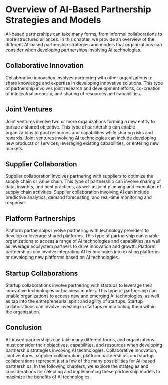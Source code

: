 Overview of AI-Based Partnership Strategies and Models
==================================================================================================

AI-based partnerships can take many forms, from informal collaborations to more structured alliances. In this chapter, we provide an overview of the different AI-based partnership strategies and models that organizations can consider when developing partnerships involving AI technologies.

Collaborative Innovation
------------------------

Collaborative innovation involves partnering with other organizations to share knowledge and expertise in developing innovative solutions. This type of partnership involves joint research and development efforts, co-creation of intellectual property, and sharing of resources and capabilities.

Joint Ventures
--------------

Joint ventures involve two or more organizations forming a new entity to pursue a shared objective. This type of partnership can enable organizations to pool resources and capabilities while sharing risks and rewards. Joint ventures involving AI technologies can include developing new products or services, leveraging existing capabilities, or entering new markets.

Supplier Collaboration
----------------------

Supplier collaboration involves partnering with suppliers to optimize the supply chain or value chain. This type of partnership can involve sharing of data, insights, and best practices, as well as joint planning and execution of supply chain activities. Supplier collaboration involving AI can include predictive analytics, demand forecasting, and real-time monitoring and response.

Platform Partnerships
---------------------

Platform partnerships involve partnering with technology providers to develop or leverage shared platforms. This type of partnership can enable organizations to access a range of AI technologies and capabilities, as well as leverage ecosystem partners to drive innovation and growth. Platform partnerships can involve integrating AI technologies into existing platforms or developing new platforms based on AI technologies.

Startup Collaborations
----------------------

Startup collaborations involve partnering with startups to leverage their innovative technologies or business models. This type of partnership can enable organizations to access new and emerging AI technologies, as well as tap into the entrepreneurial spirit and agility of startups. Startup collaborations can involve investing in startups or incubating them within the organization.

Conclusion
----------

AI-based partnerships can take many different forms, and organizations must consider their objectives, capabilities, and resources when developing partnership strategies involving AI technologies. Collaborative innovation, joint ventures, supplier collaboration, platform partnerships, and startup collaborations represent just a few of the many possibilities for AI-based partnerships. In the following chapters, we explore the strategies and considerations for selecting and implementing these partnership models to maximize the benefits of AI technologies.
